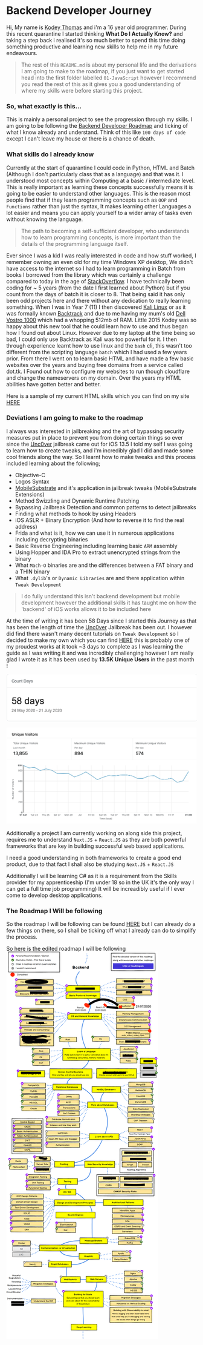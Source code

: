 # Backend Developer Journey

Hi, My name is [Kodey Thomas](https://twitter.com/ThomasKodey) and i'm a 16 year old programmer. During this recent quarantine I started thinking
**What Do I Actually Know?** and taking a step back i realised it's so much better to spend this time doing something productive and learning new skills to help me in my future endeavours.

> The rest of this `README.md` is about my personal life and the derivations I am going to make to the roadmap, if you just want to get started head into the first folder labelled `01-JavaScript` however I recommend you read the rest of this as it gives you a good understanding of where my skills were before starting this project.

### So, what exactly is this...

This is mainly a personal project to see the progression through my skills. I am going to be following the [Backend Developer Roadmap](https://roadmap.sh/backend) and ticking of what I know already and understand. Think of this like `100 days of code` except I can't leave my house or there is a chance of death.

### What skills do I already know

Currently at the start of quarantine I could code in Python, HTML and Batch (Although I don't particularly class that as a language) and that was it. I understood most concepts within Computing at a basic / intermediate level. This is really important as learning these concepts successfully means it is going to be easier to understand other languages.
This is the reason most people find that if they learn programming concepts such as `OOP` and `Functions` rather than just the syntax, It makes learning other Languages a lot easier and means you can apply yourself to a wider array of tasks even without knowing the language.

>The path to becoming a self-sufficient developer, who understands how to learn programming concepts, is more important than the details of the programming language itself.

Ever since I was a kid I was really interested in code and how stuff worked, I remember owning an even old for my time Windows XP desktop, We didn't have access to the internet so I had to learn programming in Batch from books I borrowed from the library which was certainly a challenge compared to today in the age of [StackOverflow](https://stackoverflow.com). I have technically been coding for ~ 5 years (from the date I first learned about Python) but if you count from the days of batch it is closer to 8. That being said it has only been odd projects here and there without any dedication to really learning something. When I was in Year 7 (11) I then discovered [Kali Linux](https://kali.org) or as it was formally known [Backtrack](https://www.backtrack-linux.org) and due to me having my mum's old [Dell Vostro 1000](https://www.cnet.com/products/dell-vostro-1000-sempron-3500-plus-2ghz-512mb-ram-60gb-hdd-vista-home-basic-series/) which had a whopping 512mb of RAM. Little 2015 Kodey was so happy about this new tool that he could learn how to use and thus began how I found out about Linux. However due to my laptop at the time being so bad, I could only use Backtrack as Kali was too powerful for it. I then through experience learnt how to use linux and the `bash` cli, this wasn't too different from the scripting language `batch` which I had used a few years prior. From there I went on to learn basic HTML and have made a few basic websites over the years and buying free domains from a service called dot.tk. I Found out how to configure my websites to run though cloudflare and change the nameservers on my domain. Over the years my HTML abilities have gotten better and better.

Here is a sample of my current HTML skills which you can find on my site [HERE](https://kodeycodesstuff.tech)

### Deviations I am going to make to the roadmap

I always was interested in jailbreaking and the art of bypassing security measures put in place to prevent you from doing certain things so ever since the [Unc0ver](https://unc0ver.dev) jailbreak came out for iOS 13.5 I told my self I was going to learn how to create tweaks, and i'm incredibly glad I did and made some cool friends along the way. So I learnt how to make tweaks and this process included learning about the following;

- Objective-C
- Logos Syntax
- [MobileSubstrate](http://www.cydiasubstrate.com/id/264d6581-a762-4343-9605-729ef12ff0af/) and it's application in jailbreak tweaks (MobileSubstrate Extensions)
- Method Swizzling and Dynamic Runtime Patching
- Bypassing Jailbreak Detection and common patterns to detect jailbreaks
- Finding what methods to hook by using Headers
- iOS ASLR + Binary Encryption (And how to reverse it to find the real address)
- Frida and what is it, how we can use it in numerous applications including decrypting binaries
- Basic Reverse Engineering including learning basic `ARM` assembly
- Using Hopper and IDA Pro to extract unencrypted strings from the binary
- What `Mach-O` binaries are and the differences between a FAT binary and a THIN binary
- What `.dylib`'s or `Dynamic Libraries` are and there application within `Tweak Development`

> I do fully understand this isn't backend development but mobile development however the additional skills it has taught me on how the 'backend' of iOS works allows it to be included here

At the time of writing it has been 58 Days since I started this Journey as that has been the length of time the [Unc0ver](https://unc0ver.dev) Jailbreak has been out. I however did find there wasn't many decent tutorials on `Tweak Development` so I decided to make my own which you can find [HERE](https://kodeycodesstuff.tech/guide) this is probably one of my proudest works at it took ~3 days to complete as I was learning the guide as I was writing it and was incredibly challenging however I am really glad I wrote it as it has been used by **13.5K Unique Users** in the past month !

![unc0ver time length](assets/daysSinceUnc0ver.png)

![cloudflare](assets/cloudflare.png)

Additionally a project I am currently working on along side this project, requires me to understand `Next.JS` + `React.JS` as they are both powerful frameworks that are key in building successful web based applications.

I need a good understanding in both frameworks to create a good end product, due to that fact I shall also be studying `Next.JS` + `React.JS`

Additionally I will be learning C# as it is a requirement from the Skills provider for my apprenticeship (I'm under 18 so in the UK it's the only way I can get a full time job programming)
It will be increadibly useful if I ever come to develop desktop applications.

### The Roadmap I Will be following

So the roadmap I will be following can be found [HERE](https://roadmap.sh/backend) but I can already do a few things on there, so I shall be ticking off what I already can do to simplify the process.

So here is the edited roadmap I will be following
![backend roadmap](assets/backend.png)
